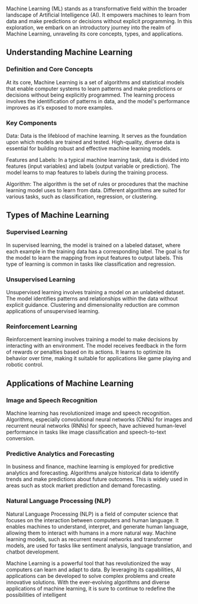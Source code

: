 Machine Learning (ML) stands as a transformative field within the broader landscape of Artificial Intelligence (AI). It empowers machines to learn from data and make predictions or decisions without explicit programming. In this exploration, we embark on an introductory journey into the realm of Machine Learning, unraveling its core concepts, types, and applications.

## Understanding Machine Learning

### Definition and Core Concepts

At its core, Machine Learning is a set of algorithms and statistical models that enable computer systems to learn patterns and make predictions or decisions without being explicitly programmed. The learning process involves the identification of patterns in data, and the model's performance improves as it's exposed to more examples.

### Key Components

Data: Data is the lifeblood of machine learning. It serves as the foundation upon which models are trained and tested. High-quality, diverse data is essential for building robust and effective machine learning models.

Features and Labels: In a typical machine learning task, data is divided into features (input variables) and labels (output variable or prediction). The model learns to map features to labels during the training process.

Algorithm: The algorithm is the set of rules or procedures that the machine learning model uses to learn from data. Different algorithms are suited for various tasks, such as classification, regression, or clustering.

## Types of Machine Learning

### Supervised Learning

In supervised learning, the model is trained on a labeled dataset, where each example in the training data has a corresponding label. The goal is for the model to learn the mapping from input features to output labels. This type of learning is common in tasks like classification and regression.

### Unsupervised Learning

Unsupervised learning involves training a model on an unlabeled dataset. The model identifies patterns and relationships within the data without explicit guidance. Clustering and dimensionality reduction are common applications of unsupervised learning.

### Reinforcement Learning

Reinforcement learning involves training a model to make decisions by interacting with an environment. The model receives feedback in the form of rewards or penalties based on its actions. It learns to optimize its behavior over time, making it suitable for applications like game playing and robotic control.

## Applications of Machine Learning

### Image and Speech Recognition

Machine learning has revolutionized image and speech recognition. Algorithms, especially convolutional neural networks (CNNs) for images and recurrent neural networks (RNNs) for speech, have achieved human-level performance in tasks like image classification and speech-to-text conversion.

### Predictive Analytics and Forecasting

In business and finance, machine learning is employed for predictive analytics and forecasting. Algorithms analyze historical data to identify trends and make predictions about future outcomes. This is widely used in areas such as stock market prediction and demand forecasting.

### Natural Language Processing (NLP)

Natural Language Processing (NLP) is a field of computer science that focuses on the interaction between computers and human language. It enables machines to understand, interpret, and generate human language, allowing them to interact with humans in a more natural way. Machine learning models, such as recurrent neural networks and transformer models, are used for tasks like sentiment analysis, language translation, and chatbot development. 

Machine Learning is a powerful tool that has revolutionized the way computers can learn and adapt to data. By leveraging its capabilities, AI applications can be developed to solve complex problems and create innovative solutions. With the ever-evolving algorithms and diverse applications of machine learning, it is sure to continue to redefine the possibilities of intelligent